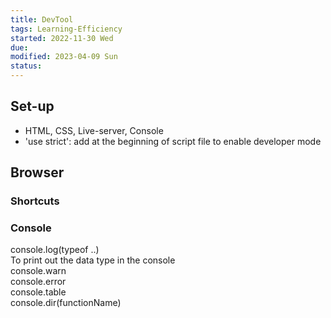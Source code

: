 ```yaml
---
title: DevTool
tags: Learning-Efficiency
started: 2022-11-30 Wed
due:
modified: 2023-04-09 Sun
status:
---
```

## Set-up
- HTML, CSS, Live-server, Console
- 'use strict': add at the beginning of script file to enable developer mode
## Browser
### Shortcuts
### Console
console.log(typeof ..)  
	To print out the data type in the console  
console.warn  
console.error  
console.table  
console.dir(functionName)
